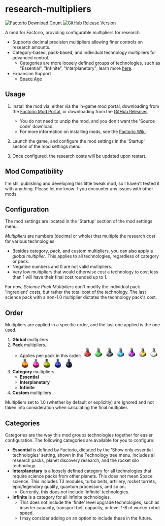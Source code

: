 # research-multipliers

[![Factorio Download Count][factorio-download-count-badge]][factorio-mods-page] [![GitHub Release Version][github-release-badge]][github-latest-release]

A mod for Factorio, providing configurable multipliers for research.

- Supports decimal precision multipliers allowing finer controls on research amounts.
- Category-based, pack-based, and individual technology multipliers for advanced control.
  - Categories are more loosely defined groups of technologies, such as "Essential", "Infinite", "Interplanetary"; learn more [here](#Categories).
    <!-- - Individual technologies can be specified using a custom format, see [here](#custom-format) for how it works. -->
- Expansion Support
  - [Space Age][space-age]

## Usage

1. Install the mod via, either via the in-game mod portal, downloading from the [Factorio Mod Portal][factorio-mods-page], or downloading from the [GitHub Releases][github-latest-release].

   - You do not need to unzip the mod, and you don't want the 'Source code' download.
   - For more information on installing mods, see the [Factorio Wiki](https://wiki.factorio.com/index.php?title=Installing_Mods).

2. Launch the game, and configure the mod settings in the 'Startup' section of the mod settings menu.
3. Once configured, the research costs will be updated upon restart.

## Mod Compatibility

I'm still publishing and developing this little tweak mod, so I haven't tested it with anything. Please let me know if you encounter any issues with other mods.

## Configuration

The mod settings are located in the 'Startup' section of the mod settings menu.

_Multipliers_ are numbers (decimal or whole) that multiple the research cost for various technologies.

- Besides category, pack, and custom multipliers, you can also apply a _global multiplier_. This applies to all technologies, regardless of category or pack.
- Negative numbers and 0 are not valid multipliers.
- Very low multipliers that would otherwise cost a technology to cost less than 1 will have their final cost rounded up to 1.

For now, _Science Pack Multipliers_ don't modify the individual pack 'ingredient' costs, but rather the total cost of the technology. The last science pack with a non-1.0 multiplier dictates the technology pack's cost.

<!-- - `Multiplier Mode` changes how multipliers from different sources are handled.
- `Override` means that the last multiplier applied is the one used. This is the default mode.
- `Multiply` means that all multipliers are multiplied together.
  - For example, if you have a global multiplier of 1.5, and a pack multiplier of 1.2, the total multiplier would be 1.8.
- `Pack` works like override, but pack multipliers are multiplied together, although custom multipliers can still override them afterwards.
  - For example, the [Captivity](<https://wiki.factorio.com/Captivity_(research)>) research costs 1000 of each relevant pack; with a Agricultural pack multiplier of 0.5 and an Automation pack multiplier of 2.5, the total multiplier would be 1.25, costing 1250 of each pack.
  - Note: Currently this mode works in a 'flat' manner, meaning that all packs used are multiplied in the exact same way.
- `Max` means that the highest multiplier is used, regardless of source.
- `Min` means that the lowest multiplier is used, regardless of source.
- `Sum` means that all multipliers are added together, regardless of source.
  - Note: This considers the base multiplier being 1, so a multiplier of 1.3 only adds 0.3 to the total multiplier.
  - For example, if it sums multipliers of 1.3, 1.15, and 0.80, the total multiplier would be 1.25 (+0.3, +0.15, -0.20). -->

<!-- ## Custom Format

The custom format allows you to configure individual technologies with a multiplier. This configuration applies last.

The format requires you have the research identifier.

In the textbox labeled 'Custom Multipliers', you can specify the multipliers in the following format:

```plaintext
<research-identifier>=[x]<multiplier>[,<research-identifier>=[x]<multiplier>]
```

- Omitting the `x` will explicitly _set_ the multiplier, instead of multiplying with other multipliers (such as category or pack multipliers). If you have multiplicative mode disabled, this will always be the case.
- Invalid research identifiers will be logged and then ignored.

> [!NOTE]
> Later on, I may add a way to easily acquire research identifiers in-game without using commands. A 'debug' mode could be added, modifying research descriptions to include their internal identifier. -->

## Order

Multipliers are applied in a specific order, and the last one applied is the one used.

1. **Global** multipliers
2. **Pack** multipliers.
   - Applies per-pack in this order:
     ![Automation](./.assets/Automation.png) ![Logistic](./.assets/Logistic.png) ![Military](./.assets/Military.png) ![Chemical](./.assets/Chemical.png) ![Production](./.assets/Production.png) ![Utility](./.assets/Utility.png) ![Space](./.assets/Space.png) ![Metallurgic](./.assets/Metallurgic.png) ![Electromagnetic](./.assets/Electromagnetic.png) ![Agricultural](./.assets/Agricultural.png) ![Cryogenic](./.assets/Cryogenic.png) ![Promethium](./.assets/Promethium.png)
3. **Category** multipliers
   - **Essential**
   - **Interplanetary**
   - **Infinite**
4. **Custom** multipliers

Multipliers set to 1.0 (whether by default or explicitly) are ignored and not taken into consideration when calculating the final multiplier.

## Categories

Categories are the way this mod groups technologies together for easier configuration. The following categories are available for you to configure:

- **Essential** is defined by Factorio, dictated by the 'Show only essential technologies' setting, shown in the Technology tree menu. Includes all research packs, planet discovery research, and the rocket silo technology.
- **Interplanetary** is a loosely defined category for all technologies that require science packs from other planets. This does not mean Space science. This includes T3 modules, turbo belts, artillery, rocket turrets, epic/legendary quality, quantum processors, and so on.
  - Currently, this does not include 'infinite' technologies.
- **Infinite** is a category for all infinite technologies.
  - This does not include the 'finite' level upgrade technologies, such as inserter capacity, transport belt capacity, or level 1-6 of worker robot speed.
  - I may consider adding on an option to include these in the future.

[factorio-mods-page]: https://mods.factorio.com/mod/research-multipliers
[factorio-download-count-badge]: https://img.shields.io/badge/dynamic/json?color=orange&label=Factorio&query=downloads_count&suffix=%20downloads&url=https%3A%2F%2Fmods.factorio.com%2Fapi%2Fmods%2Fresearch-multipliers&style=flat
[github-latest-release]: https://github.com/Xevion/research-multipliers/releases/
[github-release-badge]: https://img.shields.io/github/v/release/Xevion/research-multipliers
[space-age]: https://factorio.com/buy-space-age
